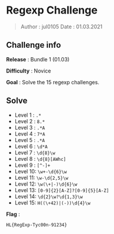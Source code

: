 # Regexp Challenge

> Author : jul0105
> Date : 01.03.2021



## Challenge info

**Release** : Bundle 1 (01.03)

**Difficulty** : Novice

**Goal** : Solve the 15 regexp challenges.



## Solve

- Level 1 : `.*`
- Level 2 : `8.*`
- Level 3 : `.*A`
- Level 4 : `7*A`
- Level 5 : `.*A`
- Level 6 : `\d*A`
- Level 7 : `\d{8}\w`
- Level 8 : `\d{8}[AWhc]`
- Level 9 : `[^-]+`
- Level 10: `\w+-\d{6}\w`
- Level 11: `\w-\d{2,5}\w`
- Level 12: `\w(\+|-)\d{6}\w`
- Level 13: `[0-9]{2}[A-Z]?[0-9]{5}[A-Z]`
- Level 14: `\d{2}\w?\d{1,3}\w`
- Level 15: `H((\+42)|(-))\d{4}\w`

**Flag** :

````
HL{RegExp-Tyc00n-91234}
````